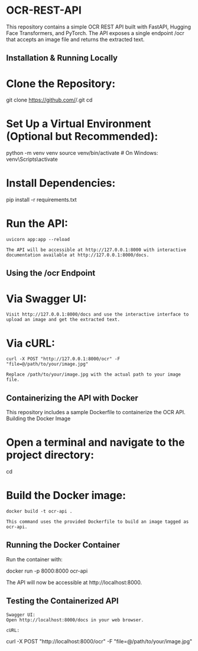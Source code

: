 # OCR-REST-API
This repository contains a simple OCR REST API built with FastAPI, Hugging Face Transformers, and PyTorch. The API exposes a single endpoint /ocr that accepts an image file and returns the extracted text.

## Installation & Running Locally

   # Clone the Repository:

git clone https://github.com/<your-username>/<your-repo-name>.git
cd <your-repo-name>

# Set Up a Virtual Environment (Optional but Recommended):

python -m venv venv
source venv/bin/activate   # On Windows: venv\Scripts\activate

# Install Dependencies:

pip install -r requirements.txt

# Run the API:

    uvicorn app:app --reload

    The API will be accessible at http://127.0.0.1:8000 with interactive documentation available at http://127.0.0.1:8000/docs.

## Using the /ocr Endpoint

  #  Via Swagger UI:
    Visit http://127.0.0.1:8000/docs and use the interactive interface to upload an image and get the extracted text.

   # Via cURL:

    curl -X POST "http://127.0.0.1:8000/ocr" -F "file=@/path/to/your/image.jpg"

    Replace /path/to/your/image.jpg with the actual path to your image file.

## Containerizing the API with Docker

This repository includes a sample Dockerfile to containerize the OCR API.
Building the Docker Image

   # Open a terminal and navigate to the project directory:

cd <your-repo-name>

# Build the Docker image:

    docker build -t ocr-api .

    This command uses the provided Dockerfile to build an image tagged as ocr-api.

## Running the Docker Container

Run the container with:

docker run -p 8000:8000 ocr-api

The API will now be accessible at http://localhost:8000.

## Testing the Containerized API

    Swagger UI:
    Open http://localhost:8000/docs in your web browser.

    cURL:

curl -X POST "http://localhost:8000/ocr" -F "file=@/path/to/your/image.jpg"
